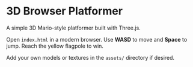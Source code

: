 # 3D Browser Platformer

A simple 3D Mario-style platformer built with Three.js.

Open `index.html` in a modern browser. Use **WASD** to move and **Space** to jump. Reach the yellow flagpole to win.

Add your own models or textures in the `assets/` directory if desired.
